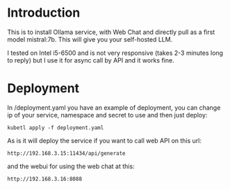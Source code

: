 # Introduction
This is to install Ollama service, with Web Chat and directly pull as a first model mistral:7b. This will give you your self-hosted LLM.

I tested on Intel i5-6500 and is not very responsive (takes 2-3 minutes long to reply) but I use it for async call by API and it works fine.

# Deployment
In /deployment.yaml you have an example of deployment, you can change ip of your service, namespace and secret to use and then just deploy:
```
kubetl apply -f deployment.yaml
```
As is it will deploy the service if you want to call web API on this url:
```
http://192.168.3.15:11434/api/generate
```

and the webui for using the web chat at this:
```
http://192.168.3.16:8088
```

